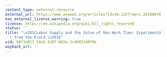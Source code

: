 ```yaml
---
content_type: external-resource
external_url: https://www.aeaweb.org/articles?id=10.1257/aeri.20180070
has_external_license_warning: true
license: https://en.wikipedia.org/wiki/All_rights_reserved
status: ''
title: "\u201CLabor Supply and the Value of Non-Work Time: Experimental Estimates\
  \ from the Field.\u201D"
uid: 90f3a917-59a5-4207-802e-3cd09534079b
wayback_url: ''
---
```

